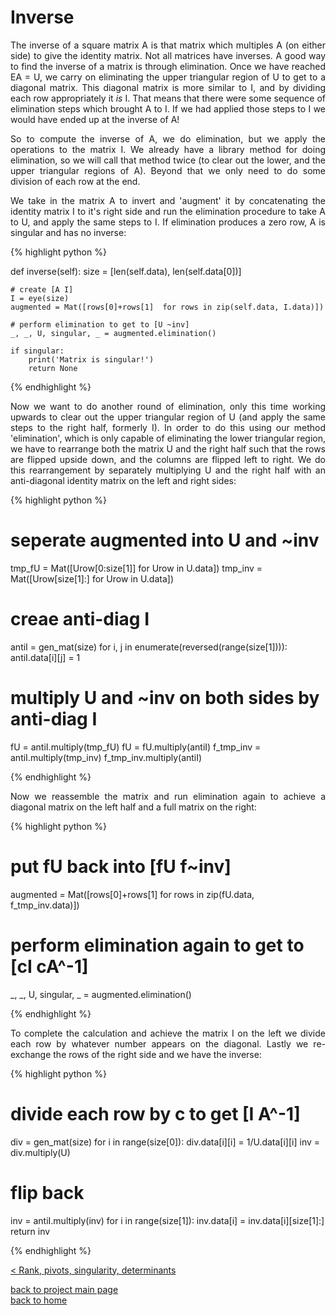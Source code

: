 # Inverse
<div style="text-align: justify">
<p>The inverse of a square matrix A is that matrix which multiples A (on either
side) to give the identity matrix. Not all matrices have inverses. A good way
to find the inverse of a matrix is through elimination. Once we have reached EA
= U, we carry on eliminating the upper triangular region of U to get to a
diagonal matrix. This diagonal matrix is more similar to I, and by dividing
each row appropriately it <i>is</i> I. That means that there were some sequence
of elimination steps which brought A to I. If we had applied those steps to I
we would have ended up at the inverse of A!</p>

<p>So to compute the inverse of A, we do elimination, but we apply the
operations to the matrix I. We already have a library method for doing
elimination, so we will call that method twice (to clear out the lower, and the
upper triangular regions of A). Beyond that we only need to do some division of
each row at the end.</p>

<p>We take in the matrix A to invert and 'augment' it by concatenating the
identity matrix I to it's right side and run the elimination procedure to take A
to U, and apply the same steps to I. If elimination produces a zero row, A is
singular and has no inverse:</p>
</div>

{% highlight python %}

def inverse(self):
     size = [len(self.data), len(self.data[0])]

    # create [A I]
    I = eye(size)
    augmented = Mat([rows[0]+rows[1]  for rows in zip(self.data, I.data)])

    # perform elimination to get to [U ~inv]
    _, _, U, singular, _ = augmented.elimination()

    if singular:
        print('Matrix is singular!')
        return None

{% endhighlight %}

<div style="text-align: justify">
<p>Now we want to do another round of elimination, only this time working
upwards to clear out the upper triangular region of U (and apply the same steps
to the right half, formerly I). In order to do this using our method
'elimination', which is only capable of eliminating the lower triangular
region, we have to rearrange both the matrix U and the right half such that the
rows are flipped upside down, and the columns are flipped left to right. We do
this rearrangement by separately multiplying U and the right half with an
anti-diagonal identity matrix on the left and right sides:</p>
</div>

{% highlight python %}

# seperate augmented into U and ~inv
tmp_fU = Mat([Urow[0:size[1]] for Urow in U.data])
tmp_inv = Mat([Urow[size[1]:] for Urow in U.data])

# creae anti-diag I
antiI = gen_mat(size)
for i, j in enumerate(reversed(range(size[1]))):
    antiI.data[i][j] = 1

# multiply U and ~inv on both sides by anti-diag I
fU = antiI.multiply(tmp_fU)
fU = fU.multiply(antiI)
f_tmp_inv = antiI.multiply(tmp_inv)
f_tmp_inv.multiply(antiI)

{% endhighlight %}

<div style="text-align: justify">
<p>Now we reassemble the matrix and run elimination again to achieve a diagonal
matrix on the left half and a full matrix on the right:</p>
</div>

{% highlight python %}

# put fU back into [fU  f~inv]
augmented = Mat([rows[0]+rows[1] for rows in zip(fU.data, f_tmp_inv.data)])

# perform elimination again to get to [cI cA^-1]
_, _, U, singular, _ = augmented.elimination()

{% endhighlight %}

<div style="text-align: justify">
<p>To complete the calculation and achieve the matrix I on the left we divide
each row by whatever number appears on the diagonal. Lastly we re-exchange the
rows of the right side and we have the inverse:</p>
</div>

{% highlight python %}

# divide each row by c to get [I A^-1]
div = gen_mat(size)
for i in range(size[0]):
    div.data[i][i] = 1/U.data[i][i]
inv = div.multiply(U)

# flip back
inv = antiI.multiply(inv)
for i in range(size[1]):
    inv.data[i] = inv.data[i][size[1]:]
return inv

{% endhighlight %}

[< Rank, pivots, singularity, determinants](./rank_piv_sing_det.md)

[back to project main page](./numpy_from_scratch.md)\
[back to home](../README.md)
